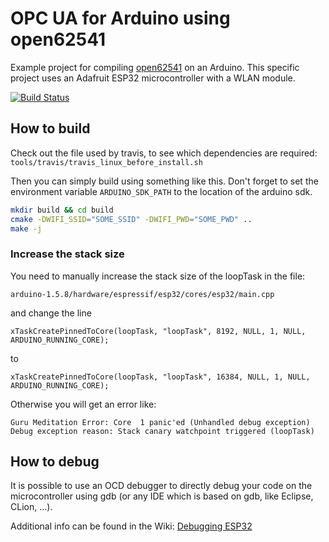 OPC UA for Arduino using open62541
==================================

Example project for compiling [open62541](https://open62541.org) on an Arduino. This specific project uses an Adafruit ESP32 microcontroller with a WLAN module.

[![Build Status](https://img.shields.io/travis/Pro/open62541-arduino/master.svg)](https://travis-ci.org/Pro/open62541-arduino)

## How to build

Check out the file used by travis, to see which dependencies are required: `tools/travis/travis_linux_before_install.sh`

Then you can simply build using something like this. Don't forget to set the environment variable `ARDUINO_SDK_PATH` to the location of the arduino sdk.

```bash
mkdir build && cd build
cmake -DWIFI_SSID="SOME_SSID" -DWIFI_PWD="SOME_PWD" ..
make -j
```

### Increase the stack size

You need to manually increase the stack size of the loopTask in the file:

`arduino-1.5.8/hardware/espressif/esp32/cores/esp32/main.cpp`

and change the line

`xTaskCreatePinnedToCore(loopTask, "loopTask", 8192, NULL, 1, NULL, ARDUINO_RUNNING_CORE);`

to

`xTaskCreatePinnedToCore(loopTask, "loopTask", 16384, NULL, 1, NULL, ARDUINO_RUNNING_CORE);`

Otherwise you will get an error like:
```
Guru Meditation Error: Core  1 panic'ed (Unhandled debug exception)
Debug exception reason: Stack canary watchpoint triggered (loopTask) 
```

## How to debug

It is possible to use an OCD debugger to directly debug your code on the microcontroller using gdb (or any IDE which is based on gdb, like Eclipse, CLion, ...).

Additional info can be found in the Wiki: [Debugging ESP32](https://github.com/Pro/open62541-arduino/wiki/Debugging-ESP32)

